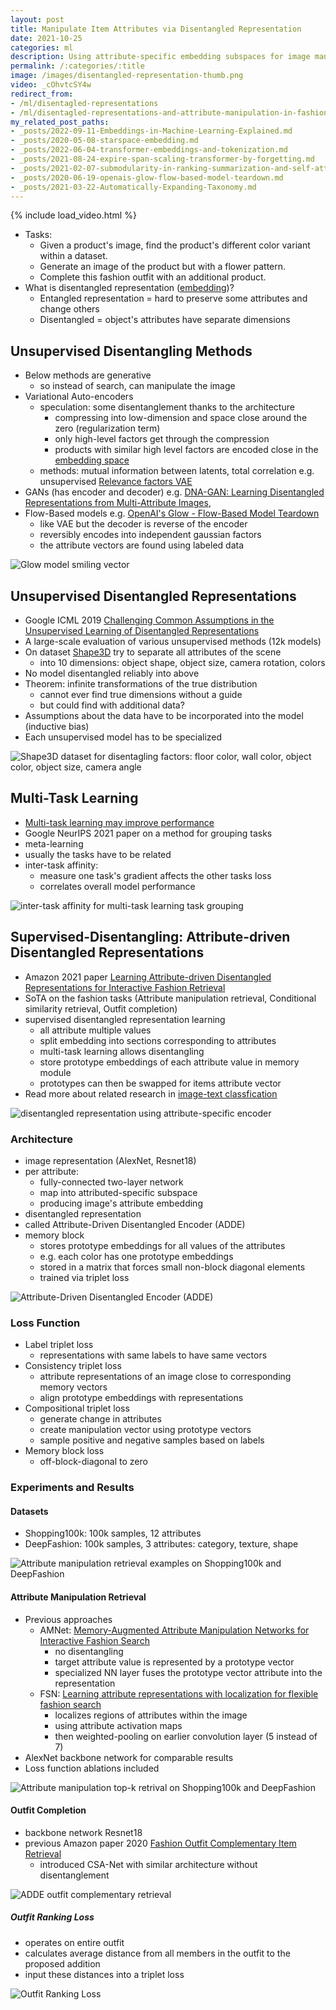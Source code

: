 ```yaml
---
layout: post
title: Manipulate Item Attributes via Disentangled Representation
date: 2021-10-25
categories: ml
description: Using attribute-specific embedding subspaces for image manipulation retrieval, outfit completion, conditional similarity retrieval.
permalink: /:categories/:title
image: /images/disentangled-representation-thumb.png
video: _cOhvtcSY4w
redirect_from:
- /ml/disentagled-representations
- /ml/disentagled-representations-and-attribute-manipulation-in-fashion
my_related_post_paths:
- _posts/2022-09-11-Embeddings-in-Machine-Learning-Explained.md
- _posts/2020-05-08-starspace-embedding.md
- _posts/2022-06-04-transformer-embeddings-and-tokenization.md
- _posts/2021-08-24-expire-span-scaling-transformer-by-forgetting.md
- _posts/2021-02-07-submodularity-in-ranking-summarization-and-self-attention.md
- _posts/2020-06-19-openais-glow-flow-based-model-teardown.md
- _posts/2021-03-22-Automatically-Expanding-Taxonomy.md
---
```




{% include load_video.html %}

- Tasks:
  - Given a product's image, find the product's different color variant within a dataset.
  - Generate an image of the product but with a flower pattern.
  - Complete this fashion outfit with an additional product.
- What is disentangled representation ([embedding](/ml/Embeddings-in-Machine-Learning-Explained))?
  - Entangled representation = hard to preserve some attributes and change others
  - Disentangled = object's attributes have separate dimensions

## Unsupervised Disentangling Methods
- Below methods are generative
  - so instead of search, can manipulate the image
- Variational Auto-encoders
  - speculation: some disentanglement thanks to the architecture
    - compressing into low-dimension and space close around the zero (regularization term)
    - only high-level factors get through the compression
    - products with similar high level factors are encoded close in the [embedding space](/ml/Embeddings-in-Machine-Learning-Explained)
  - methods: mutual information between latents, total correlation e.g. unsupervised [Relevance factors VAE](https://arxiv.org/pdf/1902.01568v1.pdf)
- GANs (has encoder and decoder) e.g. [DNA-GAN: Learning Disentangled Representations from Multi-Attribute Images](https://arxiv.org/pdf/1711.05415.pdf),
- Flow-Based models e.g. [OpenAI's Glow - Flow-Based Model Teardown](/ml/openais-glow-flow-based-model-teardown)
  - like VAE but the decoder is reverse of the encoder
  - reversibly encodes into independent gaussian factors
  - the attribute vectors are found using labeled data

![Glow model smiling vector](../images/disentangle-smiling.png)

## Unsupervised Disentangled Representations
- Google ICML 2019 [Challenging Common Assumptions in the Unsupervised Learning of Disentangled Representations](https://ai.googleblog.com/2019/04/evaluating-unsupervised-learning-of.html)
- A large-scale evaluation of various unsupervised methods (12k models)
- On dataset [Shape3D](https://github.com/deepmind/3d-shapes) try to separate all attributes of the scene  
  - into 10 dimensions: object shape, object size, camera rotation, colors
- No model disentangled reliably into above
- Theorem: infinite transformations of the true distribution
  - cannot ever find true dimensions without a guide
  - but could find with additional data?
- Assumptions about the data have to be incorporated into the model (inductive bias)
- Each unsupervised model has to be specialized
 
![Shape3D dataset for disentagling factors: floor color, wall color, object color, object size, camera angle](../images/disentangle-3dshapes.gif)

## Multi-Task Learning
- [Multi-task learning may improve performance](https://ai.googleblog.com/2021/10/deciding-which-tasks-should-train.html)
- Google NeurIPS 2021 paper on a method for grouping tasks
- meta-learning
- usually the tasks have to be related
- inter-task affinity:
  - measure one task's gradient affects the other tasks loss
  - correlates overall model performance

![inter-task affinity for multi-task learning task grouping](/images/disentangle-multi-task.png)

## Supervised-Disentangling: Attribute-driven Disentangled Representations

- Amazon 2021 paper [Learning Attribute-driven Disentangled Representations for Interactive Fashion Retrieval](https://openaccess.thecvf.com/content/ICCV2021/papers/Hou_Learning_Attribute-Driven_Disentangled_Representations_for_Interactive_Fashion_Retrieval_ICCV_2021_paper.pdf)
- SoTA on the fashion tasks (Attribute manipulation retrieval, Conditional similarity retrieval, Outfit completion)
- supervised disentangled representation learning
  - all attribute multiple values
  - split embedding into sections corresponding to attributes
  - multi-task learning allows disentangling
  - store prototype embeddings of each attribute value in memory module
  - prototypes can then be swapped for items attribute vector
- Read more about related research in [image-text classfication](/ml/Multimodal-Image-Text-Classification)

![disentangled representation using attribute-specific encoder](../images/disentangled-encoder.png)


### Architecture

- image representation (AlexNet, Resnet18)
- per attribute:
  - fully-connected two-layer network
  - map into attributed-specific subspace
  - producing image's attribute embedding
- disentangled representation
- called Attribute-Driven Disentangled Encoder (ADDE)
- memory block
  - stores prototype embeddings for all values of the attributes
  - e.g. each color has one prototype embeddings
  - stored in a matrix that forces small non-block diagonal elements
  - trained via triplet loss

![Attribute-Driven Disentangled Encoder (ADDE)](../images/disentangle-architecture.png)

### Loss Function
- Label triplet loss
  - representations with same labels to have same vectors
- Consistency triplet loss
  - attribute representations of an image close to corresponding memory vectors
  - align prototype embeddings with representations
- Compositional triplet loss
  - generate change in attributes
  - create manipulation vector using prototype vectors
  - sample positive and negative samples based on labels
- Memory block loss
  - off-block-diagonal to zero


### Experiments and Results

#### Datasets
- Shopping100k: 100k samples, 12 attributes
- DeepFashion: 100k samples, 3 attributes: category, texture, shape

![Attribute manipulation retrieval examples on Shopping100k and DeepFashion](../images/disentangle-retrival-examples.png)


#### Attribute Manipulation Retrieval

- Previous approaches
  - AMNet: [Memory-Augmented Attribute Manipulation Networks for Interactive Fashion Search](https://openaccess.thecvf.com/content_cvpr_2017/papers/Zhao_Memory-Augmented_Attribute_Manipulation_CVPR_2017_paper.pdf)
    - no disentangling
    - target attribute value is represented by a prototype vector 
    - specialized NN layer fuses the prototype vector attribute into the representation
  - FSN: [Learning attribute representations with localization for flexible fashion search](https://openaccess.thecvf.com/content_cvpr_2018/papers/Ak_Learning_Attribute_Representations_CVPR_2018_paper.pdf)
    - localizes regions of attributes within the image
    - using attribute activation maps
    - then weighted-pooling on earlier convolution layer (5 instead of 7)
- AlexNet backbone network for comparable results
- Loss function ablations included

![Attribute manipulation top-k retrival on Shopping100k and DeepFashion](../images/disentangle-retrival-results.png)


#### Outfit Completion
- backbone network Resnet18
- previous Amazon paper 2020 [Fashion Outfit Complementary Item Retrieval](https://openaccess.thecvf.com/content_CVPR_2020/papers/Lin_Fashion_Outfit_Complementary_Item_Retrieval_CVPR_2020_paper.pdf)
  - introduced CSA-Net with similar architecture without disentanglement

![ADDE outfit complementary retrieval](../images/disentangle-outfit-retrieval.png)

##### Outfit Ranking Loss
  - operates on entire outfit
  - calculates average distance from all members in the outfit to the proposed addition
  - input these distances into a triplet loss

![Outfit Ranking Loss](../images/disentange-outfit-ranking-loss.png)